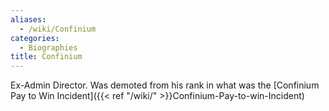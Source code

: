 ```yaml
---
aliases:
  - /wiki/Confinium
categories:
  - Biographies
title: Confinium
---
```


Ex-Admin Director. Was demoted from his rank in what was the [Confinium Pay to Win Incident]({{< ref "/wiki/" >}}Confinium-Pay-to-win-Incident)
